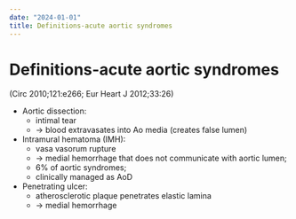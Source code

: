 ```yaml
---
date: "2024-01-01"
title: Definitions-acute aortic syndromes
---
```



# Definitions-acute aortic syndromes

(Circ 2010;121:e266; Eur Heart J 2012;33:26)

- Aortic dissection:
  - intimal tear
  - → blood extravasates into Ao media (creates false lumen)
- Intramural hematoma (IMH):
  - vasa vasorum rupture
  - → medial hemorrhage that does not communicate with aortic lumen;
  - 6% of aortic syndromes;
  - clinically managed as AoD
- Penetrating ulcer:
  - atherosclerotic plaque penetrates elastic lamina
  - → medial hemorrhage
